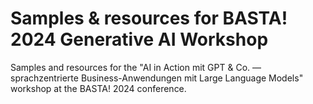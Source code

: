 # Samples & resources for BASTA! 2024 Generative AI Workshop

Samples and resources for the "AI in Action mit GPT & Co. — sprachzentrierte Business-Anwendungen mit Large Language Models" workshop at the BASTA! 2024 conference.
